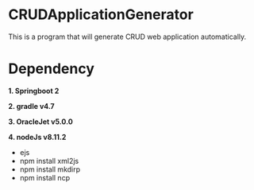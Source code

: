 # CRUDApplicationGenerator
This is a program that will generate CRUD web application automatically.

# Dependency
**1. Springboot 2**

**2. gradle v4.7**

**3. OracleJet v5.0.0**

**4. nodeJs v8.11.2**

- ejs
- npm install xml2js
- npm install mkdirp
- npm install ncp
